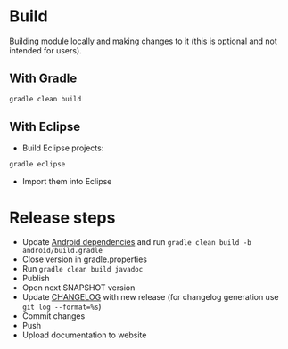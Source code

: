 # Build

Building module locally and making changes to it (this is optional and not intended for users).

## With Gradle

``` bash
gradle clean build
```

## With Eclipse

- Build Eclipse projects:

``` bash
gradle eclipse
```

- Import them into Eclipse

# Release steps

- Update [Android dependencies](android/gradle.properties) and run `gradle clean build -b android/build.gradle`
- Close version in gradle.properties
- Run `gradle clean build javadoc`
- Publish
- Open next SNAPSHOT version
- Update [CHANGELOG](jros2moveit/release/CHANGELOG.md) with new release (for changelog generation use `git log --format=%s`)
- Commit changes
- Push
- Upload documentation to website

